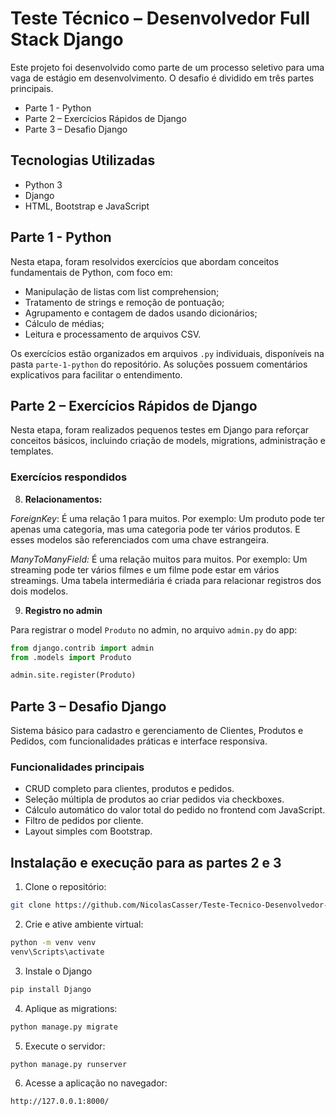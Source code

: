 # Teste Técnico – Desenvolvedor Full Stack Django

Este projeto foi desenvolvido como parte de um processo seletivo para uma vaga de estágio em desenvolvimento. O desafio é dividido em três partes principais.

- Parte 1 - Python
- Parte 2 – Exercícios Rápidos de Django
- Parte 3 – Desafio Django

## Tecnologias Utilizadas 

- Python 3
- Django
- HTML, Bootstrap e JavaScript

## Parte 1 - Python

Nesta etapa, foram resolvidos exercícios que abordam conceitos fundamentais de Python, com foco em:  

- Manipulação de listas com list comprehension;  
- Tratamento de strings e remoção de pontuação;  
- Agrupamento e contagem de dados usando dicionários;  
- Cálculo de médias;  
- Leitura e processamento de arquivos CSV.  

Os exercícios estão organizados em arquivos `.py` individuais, disponíveis na pasta `parte-1-python` do repositório. As soluções possuem comentários explicativos para facilitar o entendimento.

## Parte 2 – Exercícios Rápidos de Django

Nesta etapa, foram realizados pequenos testes em Django para reforçar conceitos básicos, incluindo criação de models, migrations, administração e templates. 

### Exercícios respondidos

8. **Relacionamentos:**

*ForeignKey*: É uma relação 1 para muitos. Por exemplo: Um produto pode ter apenas uma categoria, mas uma categoria pode ter vários produtos. E esses modelos são referenciados com uma chave estrangeira.

*ManyToManyField:* É uma relação muitos para muitos. Por exemplo: Um streaming pode ter vários filmes e um filme pode estar em vários streamings. Uma tabela intermediária é criada para relacionar registros dos dois modelos.

9. **Registro no admin**

Para registrar o model `Produto` no admin, no arquivo `admin.py` do app:

```python
from django.contrib import admin
from .models import Produto

admin.site.register(Produto)
```

## Parte 3 – Desafio Django

Sistema básico para cadastro e gerenciamento de Clientes, Produtos e Pedidos, com funcionalidades práticas e interface responsiva.

### Funcionalidades principais

- CRUD completo para clientes, produtos e pedidos.  
- Seleção múltipla de produtos ao criar pedidos via checkboxes.  
- Cálculo automático do valor total do pedido no frontend com JavaScript.  
- Filtro de pedidos por cliente.  
- Layout simples com Bootstrap.

## Instalação e execução para as partes 2 e 3

1. Clone o repositório:

```bash
git clone https://github.com/NicolasCasser/Teste-Tecnico-Desenvolvedor-FullStackDjango
```

2. Crie e ative ambiente virtual:
```bash
python -m venv venv
venv\Scripts\activate
```

3. Instale o Django
```bash
pip install Django
```

4. Aplique as migrations:
```bash
python manage.py migrate
```

5. Execute o servidor:
```bash
python manage.py runserver
```

6. Acesse a aplicação no navegador:
```bash
http://127.0.0.1:8000/
```
